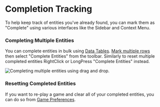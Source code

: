 # Completion Tracking

To help keep track of entities you've already found, you can mark them as "Complete" using various interfaces like the Sidebar and Context Menu.

### Completing Multiple Entities

You can complete entities in bulk using [Data Tables](../editing-data/data-tables.md). [Mark multiple rows](../editing-data/data-tables.md#marking-multiple-rows) then select "Complete Entities" from the toolbar. Similarly to reset multiple completed entities RightClick or LongPress "Complete Entities" instead.

![Completing multiple entities using drag and drop.](../.gitbook/assets/7puezmsuch.4.gif)

### Resetting Completed Entities

If you want to re-play a game and clear all of your completed entities, you can do so from [Game Preferences](game-preferences.md).

